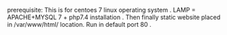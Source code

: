 prerequisite:
This is for centoes 7 linux operating system .
LAMP = APACHE+MYSQL 7 + php7.4 installation .
Then finally static website placed in /var/www/html/ location.
Run in default port 80 .

